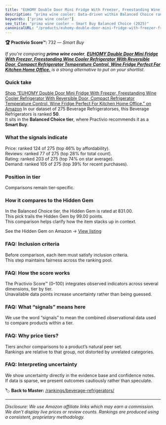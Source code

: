 ```yaml
---
title: "EUHOMY Double Door Mini Fridge With Freezer, Freestanding Wine Cooler Refrigerator With Reversible Door, Compact Refrigerator Temperature Control, Wine Fridge Perfect For Kitchen Home Office."
description: "prima wine cooler: Data-driven within Balanced Choice ranking using the Practivio Score™. Positioned by quality, value, demand, findability, momentum."
keywords: ["prima wine cooler"]
seo_title: "prima wine cooler — Smart Buy Balanced Choice (2025)"
canonicalURL: "/products/euhomy-double-door-mini-fridge-with-freezer-freestanding-wine-cooler-refrigerator-with-reversible-door-compact-refrigerator-temperature-control-wine-fridge-perfect-for-kitchen-home-office-B0CNQ8RYN7/"
---
```


**🏆 Practivio Score™:** 732 — _Smart Buy_


*If you're comparing **prima wine cooler**, **[EUHOMY Double Door Mini Fridge With Freezer, Freestanding Wine Cooler Refrigerator With Reversible Door, Compact Refrigerator Temperature Control, Wine Fridge Perfect For Kitchen Home Office.](https://www.amazon.com/dp/B0CNQ8RYN7?tag=practivio-20)** is a strong alternative to put on your shortlist.*
### Quick take
[Shop “EUHOMY Double Door Mini Fridge With Freezer, Freestanding Wine Cooler Refrigerator With Reversible Door, Compact Refrigerator Temperature Control, Wine Fridge Perfect For Kitchen Home Office.” on Amazon](https://www.amazon.com/dp/B0CNQ8RYN7?tag=practivio-20)
In our dataset of 275 Beverage Refrigeratorses, this Beverage Refrigerators is ranked **50**.  
It sits in the **Balanced Choice tier**, where Practivio recommends it as a **Smart Buy**.

### What the signals indicate
Price: ranked 124 of 275 (top 46% by affordability).  
Reviews: ranked 77 of 275 (top 28% for total count).  
Rating: ranked 203 of 275 (top 74% on star average).  
Demand: ranked 105 of 275 (top 39% for recent purchases).

### Position in tier
Comparisons remain tier-specific.

### How it compares to the Hidden Gem
In the Balanced Choice tier, the Hidden Gem is rated at 831.00.  
This pick trails the Hidden Gem by 99.00 points.  
This comparison helps clarify how the item stacks up in context.  

See the Hidden Gem on Amazon → [View listing](https://www.amazon.com/dp/B0786TJC33?tag=practivio-20)

### FAQ: Inclusion criteria
Before comparison, each item must satisfy inclusion criteria.  
This step maintains fairness across the ranking pool.

### FAQ: How the score works
The Practivio Score™ (0–100) integrates observed indicators across several dimensions, tier by tier.  
Unavailable data points increase uncertainty rather than being guessed.

### FAQ: What “signals” means here
We use the word “signals” to mean the combined observational data used to compare products within a tier.

### FAQ: Why price tiers?
Tiers anchor comparisons to a product’s natural peer set.  
Rankings are relative to that group, not distorted by unrelated categories.

### FAQ: Interpreting uncertainty
We show uncertainty directly in the evidence base and confidence notes.  
If data is sparse, we present outcomes cautiously rather than speculate.


🏷️ **Back to Master:** [/rankings/beverage-refrigerators/](/rankings/beverage-refrigerators/)

---
_Disclosure: We use Amazon affiliate links which may earn a commission. We don’t display live prices or review counts. Rankings are produced using a consistent, proprietary methodology._
